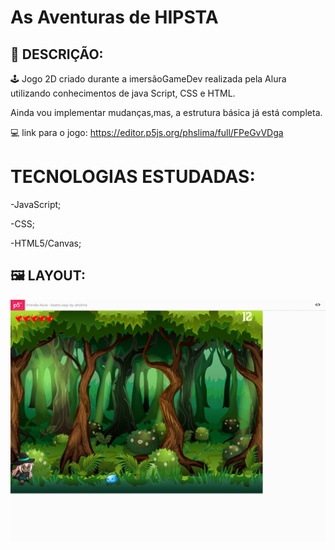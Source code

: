 # As Aventuras de HIPSTA

## 🔖 DESCRIÇÃO:
   🕹️ Jogo 2D criado durante a imersãoGameDev realizada pela Alura utilizando conhecimentos de java Script, CSS e HTML. 
   
   Ainda vou implementar mudanças,mas, a estrutura básica já está completa.
   
  💻 link para o jogo: https://editor.p5js.org/phslima/full/FPeGvVDga 
   
   
   
# TECNOLOGIAS ESTUDADAS:
   -JavaScript;
   
   -CSS;
   
   -HTML5/Canvas;
   
   
   
   ## 🖼 LAYOUT:
   ![Layout Witch Game](/imagens/cenario/layout.png)
